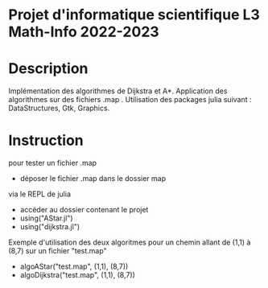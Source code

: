 #  Projet d'informatique scientifique L3 Math-Info 2022-2023

# Description
Implémentation des algorithmes de Dijkstra et A*.
Application des algorithmes sur des fichiers .map .
Utilisation des packages julia suivant : DataStructures, Gtk, Graphics.

#  Instruction

pour tester un fichier .map
- déposer le fichier .map dans le dossier map

via le REPL de julia
- accéder au dossier contenant le projet
- using("AStar.jl")
- using("dijkstra.jl")

Exemple d'utilisation des deux algoritmes pour un chemin allant de (1,1) à (8,7) sur un fichier "test.map"
- algoAStar("test.map", (1,1), (8,7))
- algoDijkstra("test.map", (1,1), (8,7))
